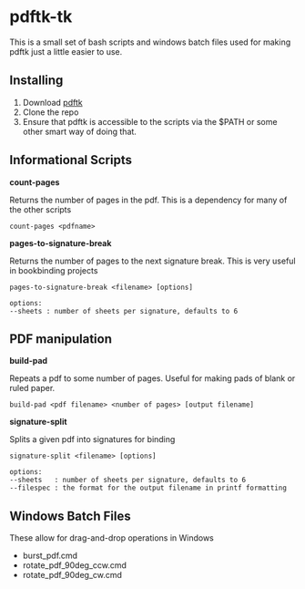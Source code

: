 # pdftk-tk

This is a small set of bash scripts and windows batch files used for making pdftk just a little easier to use.

## Installing

 1. Download [pdftk]
 1. Clone the repo
 1. Ensure that pdftk is accessible to the scripts via the $PATH or some other smart way of doing that.

## Informational Scripts

__count-pages__

Returns the number of pages in the pdf.  This is a dependency for many of the other scripts

    count-pages <pdfname>

__pages-to-signature-break__

Returns the number of pages to the next signature break.  This is very useful in bookbinding projects

    pages-to-signature-break <filename> [options]

    options:
    --sheets : number of sheets per signature, defaults to 6

## PDF manipulation

__build-pad__

Repeats a pdf to some number of pages.  Useful for making pads of blank or ruled paper.

    build-pad <pdf filename> <number of pages> [output filename]

__signature-split__

Splits a given pdf into signatures for binding

    signature-split <filename> [options]

    options:
    --sheets   : number of sheets per signature, defaults to 6
    --filespec : the format for the output filename in printf formatting

## Windows Batch Files

These allow for drag-and-drop operations in Windows

  * burst_pdf.cmd
  * rotate_pdf_90deg_ccw.cmd
  * rotate_pdf_90deg_cw.cmd


[pdftk]: http://www.pdflabs.com/tools/pdftk-the-pdf-toolkit/